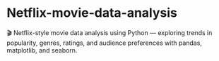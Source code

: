 # Netflix-movie-data-analysis
🎬 Netflix-style movie data analysis using Python — exploring trends in popularity, genres, ratings, and audience preferences with pandas, matplotlib, and seaborn.
